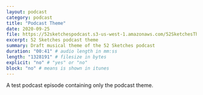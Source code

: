```yaml
---
layout: podcast
category: podcast
title: "Podcast Theme"
date: 2020-09-25
file: https://52sketchespodcast.s3-us-west-1.amazonaws.com/52SketchesTheme.mp3
excerpt: 52 Sketches podcast theme
summary: Draft musical theme of the 52 Sketches podcast
duration: "00:41" # audio length in mm:ss
length: "1328191" # filesize in bytes
explicit: "no" # "yes" or "no"
block: "no" # means is shown in itunes
---
```


A test podcast episode containing only the podcast theme.
